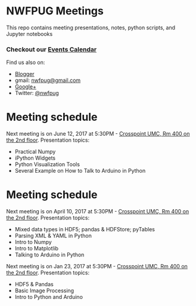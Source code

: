 # NWFPUG Meetings
This repo contains meeting presentations, notes, python scripts, and Jupyter notebooks

### Checkout our [Events Calendar](https://nwfpug.github.io/meetings/)
Find us also on: 
- [Blogger](https://nwfpug.blogspot.com)
- gmail: <nwfpug@gmail.com>
- [Google+](https://plus.google.com/u/0/111818910909600186075)
- Twitter: [@nwfpug](https://twitter.com/nwfpug)



# Meeting schedule
Next meeting is on June 12, 2017 at 5:30PM - [Crosspoint UMC, Rm 400 on the 2nd floor](https://www.google.com/maps/place/214+Partin+Dr+S,+Niceville,+FL+32578/@30.5179801,-86.4835571,20z/data=!4m18!1m12!4m11!1m3!2m2!1d-86.4839138!2d30.5181194!1m6!1m2!1s0x889169999ec31971:0xcd25aa67d5a2c469!2s214+Partin+Dr+S,+Niceville,+FL+32578!2m2!1d-86.4835566!2d30.5179335!3m4!1s0x889169999ec31971:0xcd25aa67d5a2c469!8m2!3d30.5179335!4d-86.4835566). Presentation topics:  
  - Practical Numpy 
  - iPython Widgets
  - Python Visualization Tools
  - Several Example on How to Talk to Arduino in Python



# Meeting schedule
Next meeting is on April 10, 2017 at 5:30PM - [Crosspoint UMC, Rm 400 on the 2nd floor](https://www.google.com/maps/place/214+Partin+Dr+S,+Niceville,+FL+32578/@30.5179801,-86.4835571,20z/data=!4m18!1m12!4m11!1m3!2m2!1d-86.4839138!2d30.5181194!1m6!1m2!1s0x889169999ec31971:0xcd25aa67d5a2c469!2s214+Partin+Dr+S,+Niceville,+FL+32578!2m2!1d-86.4835566!2d30.5179335!3m4!1s0x889169999ec31971:0xcd25aa67d5a2c469!8m2!3d30.5179335!4d-86.4835566). Presentation topics:  
  - Mixed data types in HDF5; pandas & HDFStore; pyTables
  - Parsing XML & YAML in Python
  - Intro to Numpy
  - Intro to Matplotlib
  - Talking to Arduino in Python

Next meeting is on Jan 23, 2017 at 5:30PM - [Crosspoint UMC, Rm 400 on the 2nd floor](https://www.google.com/maps/place/214+Partin+Dr+S,+Niceville,+FL+32578/@30.5179801,-86.4835571,20z/data=!4m18!1m12!4m11!1m3!2m2!1d-86.4839138!2d30.5181194!1m6!1m2!1s0x889169999ec31971:0xcd25aa67d5a2c469!2s214+Partin+Dr+S,+Niceville,+FL+32578!2m2!1d-86.4835566!2d30.5179335!3m4!1s0x889169999ec31971:0xcd25aa67d5a2c469!8m2!3d30.5179335!4d-86.4835566). Presentation topics:  
  - HDF5 & Pandas
  - Basic Image Processing
  - Intro to Python and Arduino
